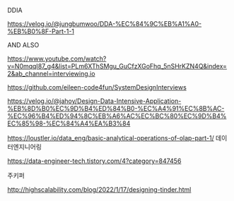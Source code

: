 DDIA

https://velog.io/@jungbumwoo/DDA-%EC%84%9C%EB%A1%A0-%EB%B0%8F-Part-1-1

AND ALSO 

https://www.youtube.com/watch?v=N0mqqI87_g4&list=PLm6XThSMgu_GuCfzXGoFhq_5nSHrKZN4Q&index=2&ab_channel=interviewing.io


https://github.com/eileen-code4fun/SystemDesignInterviews

https://velog.io/@jahoy/Design-Data-Intensive-Application-%EB%8D%B0%EC%9D%B4%ED%84%B0-%EC%A4%91%EC%8B%AC-%EC%96%B4%ED%94%8C%EB%A6%AC%EC%BC%80%EC%9D%B4%EC%85%98-%EC%84%A4%EA%B3%84


https://loustler.io/data_eng/basic-analytical-operations-of-olap-part-1/
데이터엔지니어링 

https://data-engineer-tech.tistory.com/4?category=847456

주키퍼


http://highscalability.com/blog/2022/1/17/designing-tinder.html
